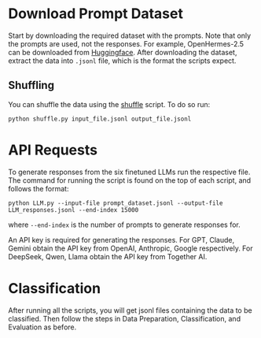 # Download Prompt Dataset

Start by downloading the required dataset with the prompts. Note that only the prompts are used, not the responses. 
For example, OpenHermes-2.5 can be downloaded from [Huggingface](https://huggingface.co/datasets/teknium/OpenHermes-2.5).
After downloading the dataset, extract the data into ``.jsonl`` file, which is the format the scripts expect.

## Shuffling

You can shuffle the data using the [shuffle](https://github.com/MLI-lab/LLM_data_bias/blob/main/finetuned_models/shuffle.py) script. To do so run:

```
python shuffle.py input_file.jsonl output_file.jsonl
```

# API Requests
To generate responses from the six finetuned LLMs run the respective file. The command for running the script is found on the top of each script, and follows the format:

```
python LLM.py --input-file prompt_dataset.jsonl --output-file LLM_responses.jsonl --end-index 15000
```
where ``--end-index`` is the number of prompts to generate responses for. 

An API key is required for generating the responses. For GPT, Claude, Gemini obtain the API key from OpenAI, Anthropic, Google respectively. For DeepSeek, Qwen, Llama obtain the API key from Together AI.

# Classification
After running all the scripts, you will get jsonl files containing the data to be classified. Then follow the steps in Data Preparation, Classification, and Evaluation as before. 
